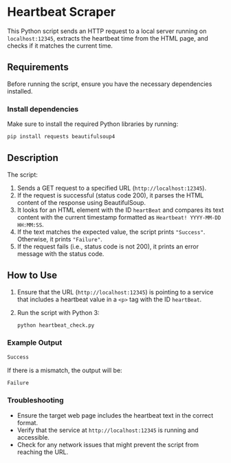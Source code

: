 # Heartbeat Scraper

This Python script sends an HTTP request to a local server running on `localhost:12345`, extracts the heartbeat time from the HTML page, and checks if it matches the current time.

## Requirements

Before running the script, ensure you have the necessary dependencies installed.

### Install dependencies

Make sure to install the required Python libraries by running:

```bash
pip install requests beautifulsoup4
```
## Description

The script:

1. Sends a GET request to a specified URL (`http://localhost:12345`).
2. If the request is successful (status code 200), it parses the HTML content of the response using BeautifulSoup.
3. It looks for an HTML element with the ID `heartBeat` and compares its text content with the current timestamp formatted as `Heartbeat! YYYY-MM-DD HH:MM:SS`.
4. If the text matches the expected value, the script prints `"Success"`. Otherwise, it prints `"Failure"`.
5. If the request fails (i.e., status code is not 200), it prints an error message with the status code.

## How to Use

1. Ensure that the URL (`http://localhost:12345`) is pointing to a service that includes a heartbeat value in a `<p>` tag with the ID `heartBeat`.
2. Run the script with Python 3:

    ```bash
    python heartbeat_check.py
    ```

### Example Output

```bash
Success
```

If there is a mismatch, the output will be:

```bash
Failure
```

### Troubleshooting

- Ensure the target web page includes the heartbeat text in the correct format.
- Verify that the service at `http://localhost:12345` is running and accessible.
- Check for any network issues that might prevent the script from reaching the URL.
